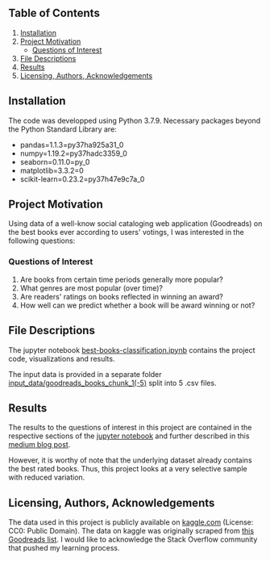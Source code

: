## Table of Contents
1. [Installation](#installation)
2. [Project Motivation](#project-motivation)
    * [Questions of Interest](#questions-of-interest)
3. [File Descriptions](#file-descriptions)
4. [Results](#results)
5. [Licensing, Authors, Acknowledgements](#licensing-authors-acknowledgements)

## Installation
The code was developped using Python 3.7.9. Necessary packages beyond the Python Standard Library are:

- pandas=1.1.3=py37ha925a31_0
- numpy=1.19.2=py37hadc3359_0
- seaborn=0.11.0=py_0
- matplotlib=3.3.2=0
- scikit-learn=0.23.2=py37h47e9c7a_0

## Project Motivation
Using data of a well-know social cataloging web application (Goodreads) on the best books ever according to users' votings, I was interested in the following questions:

### Questions of Interest
1. Are books from certain time periods generally more popular?
2. What genres are most popular (over time)?
3. Are readers' ratings on books reflected in winning an award?
4. How well can we predict whether a book will be award winning or not?

## File Descriptions
The jupyter notebook [best-books-classification.ipynb](https://github.com/MareikeHeller/goodreads-best-books/blob/main/best-books-classification.ipynb) contains the project code, visualizations and results. 

The input data is provided in a separate folder [input_data/goodreads_books_chunk_1(-5)](https://github.com/MareikeHeller/goodreads-best-books/tree/main/input_data) split into 5 .csv files.

## Results
The results to the questions of interest in this project are contained in the respective sections of the [jupyter notebook](https://github.com/MareikeHeller/goodreads-best-books/blob/main/best-books-classification.ipynb) and further described in this [medium blog post](https://mareikeheller.medium.com/this-is-how-book-awards-and-book-ratings-are-not-the-same-a720be77404e).

However, it is worthy of note that the underlying dataset already contains the best rated books. Thus, this project looks at a very selective sample with reduced variation. 

## Licensing, Authors, Acknowledgements
The data used in this project is publicly available on [kaggle.com](https://www.kaggle.com/austinreese/goodreads-books) (License: CC0: Public Domain). The data on kaggle was originally scraped from [this Goodreads list](https://www.goodreads.com/list/show/1.Best_Books_Ever). I would like to acknowledge the Stack Overflow community that pushed my learning process. 
